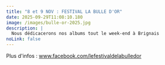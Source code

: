 ```yaml
---
title: "8 et 9 NOV : FESTIVAL LA BULLE D'OR"
date: 2025-09-29T11:08:10.180
image: /images/bulle-or-2025.jpg
description: |
  Nous dédicacerons nos albums tout le week-end à Brignais
noLink: false
---
```

Plus d'infos : www.facebook.com/lefestivaldelabulledor





